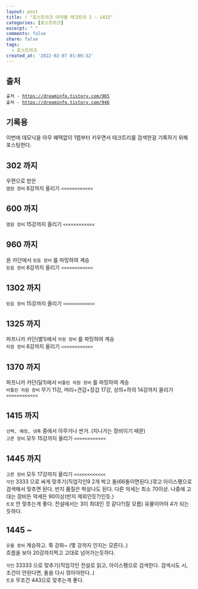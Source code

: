 ```yaml
---
layout: post
title: ! "로스트아크 아이템 테크트리 1 ~ 1415"
categories: [로스트아크]
excerpt: " "
comments: false
share: false
tags:
  - 로스트아크
created_at: '2022-02-07 01:00:32'
---
```


## 출처
<p><code class="language-plaintext highlighter-rouge">출처 - <a href="https://dreaminfo.tistory.com/965">https://dreaminfo.tistory.com/965</a></code>
<br>
<code class="language-plaintext highlighter-rouge">출처 - <a href="https://dreaminfo.tistory.com/946">https://dreaminfo.tistory.com/946</a></code></p>

## 기록용
이번에 데모닉을 아무 혜택없이 1렙부터 키우면서 테크트리를 검색한걸 기록하기 위해 포스팅한다.

## 302 까지
우편으로 받은  
`염원 장비` 8강까지 올리기 `<<<<<<<<<<<<`

## 600 까지
`염원 장비` 15강까지 올리기 `<<<<<<<<<<<<`

## 960 까지
욘 카던에서 `믿음 장비` 를 파밍하여 계승  
`믿음 장비` 8강까지 올리기 `<<<<<<<<<<<<`

## 1302 까지
`믿음 장비` 15강까지 올리기 `<<<<<<<<<<<<`

## 1325 까지
파프니카 카던(별1)에서 `차원 장비` 를 파밍하여 계승  
`차원 장비` 6강까지 올리기 `<<<<<<<<<<<<`

## 1370 까지
파프니카 카던(달1)에서 `비틀린 차원 장비` 를 파밍하여 계승  
`비틀린 차원 장비` 무기 11강, 머리+견갑+장갑 17강, 상의+하의 14강까지 올리기 `<<<<<<<<<<<<`

## 1415 까지
`선택, 예정, 냉혹` 중에서 아무거나 싼거. (지나가는 장비이기 때문)  
`고른 장비` 모두 15강까지 올리기 `<<<<<<<<<<<<`

## 1445 까지
`고른 장비` 모두 17강까지 올리기 `<<<<<<<<<<<<`  
`각인` 3333 으로 싸게 맞추기(직업각인9 2개 박고 돌(66돌이면된다.)깎고 아이스펭으로 검색해서 맞추면 된다. 반지 품질은 박살나도 된다. 다른 악세는 최소 70이상. 나중에 고대는 장비든 악세든 90이상(반지 제외인듯?)인듯.)  
`트포` 안 맞추는게 좋다. 전설에서는 3이 최대인 것 같다?(잘 모름) 유물이어야 4가 되는듯하다.

## 1445 ~
`유물 장비` 계승하고. 쭉 강화~ (몇 강까지 인지는 모른다..)  
흐름을 보아 20강까지찍고 고대로 넘어가는듯하다.

`각인` 33333 으로 맞추기(직업각인 전설로 읽고, 아이스펭으로 검색한다. 검색시도 시, 조건이 안된다면, 돌을 다시 깎아야한다..)  
`트포` 무조건 443으로 맞추는게 좋다.
